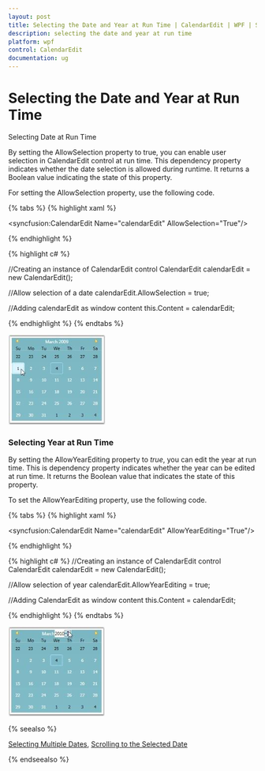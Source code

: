 ```yaml
---
layout: post
title: Selecting the Date and Year at Run Time | CalendarEdit | WPF | Syncfusion
description: selecting the date and year at run time
platform: wpf
control: CalendarEdit
documentation: ug
---
```


# Selecting the Date and Year at Run Time

Selecting Date at Run Time

By setting the AllowSelection property to true, you can enable user selection in CalendarEdit control at run time. This dependency property indicates whether the date selection is allowed during runtime. It returns a Boolean value indicating the state of this property.

For setting the AllowSelection property, use the following code.

{% tabs %}
{% highlight xaml %}

<!-- Adding calendar with allow selection of a date -->
<syncfusion:CalendarEdit Name="calendarEdit" AllowSelection="True"/>

{% endhighlight %}

{% highlight c# %}

//Creating an instance of CalendarEdit control
CalendarEdit calendarEdit = new CalendarEdit();

//Allow selection of a date
calendarEdit.AllowSelection = true;

//Adding calendarEdit as window content
this.Content = calendarEdit;

{% endhighlight %}
{% endtabs %}



![](Selecting-the-Date-and-Year-at-Run-Time_images/Selecting-the-Date-and-Year-at-Run-Time_img1.jpeg)





### Selecting Year at Run Time

By setting the AllowYearEditing property to _true_, you can edit the year at run time. This is dependency property indicates whether the year can be edited at run time. It returns the Boolean value that indicates the state of this property.

To set the AllowYearEditing property, use the following code.

{% tabs %}
{% highlight xaml %}
<!-- Setting AllowYearEditing property-->
<syncfusion:CalendarEdit Name="calendarEdit" AllowYearEditing="True"/>

{% endhighlight %}

{% highlight c# %}
//Creating an instance of CalendarEdit control
CalendarEdit calendarEdit = new CalendarEdit();

//Allow selection of year
calendarEdit.AllowYearEditing = true;

//Adding CalendarEdit as window content
this.Content = calendarEdit;

{% endhighlight %}
{% endtabs %}

![](Selecting-the-Date-and-Year-at-Run-Time_images/Selecting-the-Date-and-Year-at-Run-Time_img2.jpeg)





{% seealso %}

[Selecting Multiple Dates](/wpf/calendaredit/selecting-multiple-dates), [Scrolling to the Selected Date](/wpf/calendaredit/run-time-features#scrolling-to-the-selected-date)

{% endseealso %}